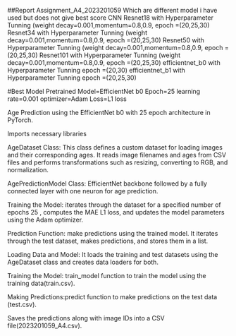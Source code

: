 ##Report Assignment_A4_2023201059
Which are different model i have used but does not give best score
CNN
Resnet18  with Hyperparameter  Tunning (weight decay=0.001,momentum=0.8,0.9, epoch =(20,25,30)
Resnet34   with Hyperparameter Tunning (weight decay=0.001,momentum=0.8,0.9, epoch =(20,25,30)
Resnet50   with Hyperparameter Tunning (weight decay=0.001,momentum=0.8,0.9, epoch =(20,25,30)
Resnet101  with Hyperparameter Tunning (weight decay=0.001,momentum=0.8,0.9, epoch =(20,25,30)
efficientnet_b0 with Hyperparameter Tunning epoch =(20,30)
efficientnet_b1 with Hyperparameter Tunning  epoch =(20,25,30)


#Best Model
Pretrained Model=EfficientNet b0
Epoch=25
learning rate=0.001
optimizer=Adam
Loss=L1 loss

Age Prediction using the EfficientNet b0  with 25 epoch architecture in PyTorch. 

Imports necessary libraries 

AgeDataset Class: This class defines a custom dataset for loading images and their corresponding ages. It reads image filenames and ages from CSV files and performs transformations such as resizing, converting to RGB, and normalization.

AgePredictionModel Class:   EfficientNet backbone followed by a fully connected layer with one neuron for age prediction.

Training the Model: iterates through the dataset for a specified number of epochs 25 , computes the  MAE L1 loss, and updates the model parameters using the Adam optimizer.

Prediction Function:  make predictions using the trained model. It iterates through the test dataset, makes predictions, and stores them in a list.

Loading Data and Model: It loads the training and test datasets using the AgeDataset class and creates data loaders for both.

Training the Model: train_model function to train the model using the training data(train.csv).

Making Predictions:predict function to make predictions on the test data (test.csv).

Saves the predictions along with image IDs into a CSV file(2023201059_A4.csv).



